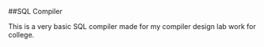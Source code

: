 ##SQL Compiler

This is a very basic SQL compiler made for my compiler design lab work for college.
